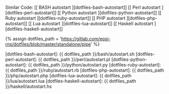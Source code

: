 <div class="panel panel-primary">
  <div class="panel-body" markdown="1">

Similar Code: 
[[ BASH autostart ][dotfiles-bash-autostart]]
[[ Perl autostart ][dotfiles-perl-autostart]]
[[ Python autostart ][dotfiles-python-autostart]]
[[ Ruby autostart ][dotfiles-ruby-autostart]]
[[ PHP autostart ][dotfiles-php-autostart]]
[[ Lua autostart ][dotfiles-lua-autostart]]
[[ Haskell autostart ][dotfiles-haskell-autostart]]

[//]: <> ( -- -- -- links below -- -- -- )

{% assign dotfiles_path = 'https://gitlab.com/epsi-rns/dotfiles/blob/master/standalone/pipe' %}


[dotfiles-bash-autostart]: {{ dotfiles_path }}/bash/autostart.sh
[dotfiles-perl-autostart]: {{ dotfiles_path }}/perl/autostart.pl
[dotfiles-python-autostart]: {{ dotfiles_path }}/python/autostart.py
[dotfiles-ruby-autostart]: {{ dotfiles_path }}/ruby/autostart.rb
[dotfiles-php-autostart]: {{ dotfiles_path }}/php/autostart.php
[dotfiles-lua-autostart]: {{ dotfiles_path }}/lua/autostart.lua
[dotfiles-haskell-autostart]: {{ dotfiles_path }}/haskell/autostart.hs






  </div>
</div>

